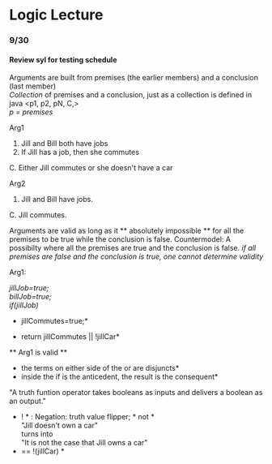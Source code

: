 # Logic Lecture

### 9/30
#### Review syl for testing schedule

Arguments are built from premises (the earlier members) and a conclusion (last member)  
*Collection* of premises and a conclusion, just as a collection is defined in java
<p1, p2, pN, C,>  
*p = premises*  

Arg1
1. Jill and Bill both have jobs  
2. If Jill has a job, then she commutes  

C. Either Jill commutes or she doesn't have a car  

Arg2
1. Jill and Bill have jobs.  

C. Jill commutes.  



Arguments are valid as long as it ** absolutely impossible ** for all the premises to be true while the conclusion is false.
Countermodel: A possibilty where all the premises are true and the conclusion is false.
*if all premises are false and the conclusion is true, one cannot determine validity*  


Arg1:  

*jillJob=true;*  
*billJob=true;*  
*if(jillJob)*  
*	jillCommutes=true;*  
  
* return jillCommutes || !jillCar*   

** Arg1 is valid **
* the terms on either side of the or are disjuncts*
* inside the if is the anticedent, the result is the consequent*  

"A truth funtion operator takes booleans as inputs and delivers a boolean as an output."  

* ! * : Negation: truth value flipper; * not *  
"Jill doesn't own a car"  
turns into  
"It is not the case that Jill owns a car"  
* == !(jillCar) *